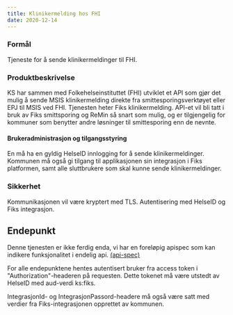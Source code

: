 ```yaml
---
title: Klinikermelding hos FHI
date: 2020-12-14
---
```


### Formål
Tjeneste for å sende klinikermeldinger til FHI.

### Produktbeskrivelse
KS har sammen med Folkehelseinstituttet (FHI) utviklet et API som gjør det mulig å sende MSIS klinikermelding direkte fra smittesporingsverktøyet eller EPJ til MSIS ved FHI. Tjenesten heter Fiks klinikermelding. API-et vil bli tatt i bruk av Fiks smittsporing og ReMin så snart som mulig, og er tilgjengelig for kommuner som benytter andre løsninger til smittesporing enn de nevnte.

#### Brukeradministrasjon og tilgangsstyring
En må ha en gyldig HelseID innlogging for å sende klinikermeldinger. 
Kommunen må også gi tilgang til applikasjonen sin integrasjon i Fiks platformen, samt alle sluttbrukere som skal kunne sende klinikermeldinger.

### Sikkerhet
Kommunikasjonen vil være kryptert med TLS. Autentisering med HelseID og Fiks integrasjon.

## Endepunkt

Denne tjenesten er ikke ferdig enda, vi har en foreløpig apispec som kan indikere funksjonalitet i endelig api. [(api-spec)](https://editor.swagger.io/?url=https://ks-no.github.io/api/klinikermelding-api-v1.json)

For alle endepunktene hentes autentisert bruker fra access token i "Authorization"-headeren på requesten. Dette tokenet 
må være utstedt av HelseID med aud-verdi ks:fiks.

IntegrasjonId- og IntegrasjonPassord-headere må også være satt med verdier fra Fiks-integrasjonen opprettet av kommunen.



